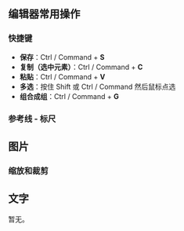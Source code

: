 ## 编辑器常用操作

### 快捷键

- **保存**：Ctrl / Command + **S**
- **复制（选中元素）**：Ctrl / Command + **C**
- **粘贴**：Ctrl / Command + **V**
- **多选**：按住 Shift 或 Ctrl / Command 然后鼠标点选
- **组合成组**：Ctrl / Command + **G**

### 参考线 - 标尺

## 图片

### 缩放和裁剪

## 文字

暂无。